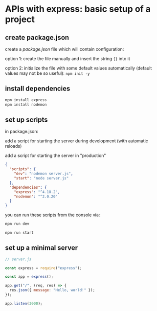# APIs with express: basic setup of a project

## create package.json

create a _package.json_ file which will contain configuration:

option 1: create the file manually and insert the string `{}` into it

option 2: initialize the file with some default values automatically (default values may not be so useful): `npm init -y`

## install dependencies

```bash
npm install express
npm install nodemon
```

## set up scripts

in package.json:

add a script for starting the server during development (with automatic reloads)

add a script for starting the server in "production"

```json
{
  "scripts": {
    "dev": "nodemon server.js",
    "start": "node server.js"
  },
  "dependencies": {
    "express": "^4.18.2",
    "nodemon": "^2.0.20"
  }
}
```

you can run these scripts from the console via:

```bash
npm run dev
```

```bash
npm run start
```

## set up a minimal server

```js
// server.js

const express = require("express");

const app = express();

app.get("/", (req, res) => {
  res.json({ message: "Hello, world!" });
});

app.listen(3000);
```
